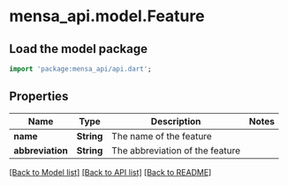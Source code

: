 # mensa_api.model.Feature

## Load the model package
```dart
import 'package:mensa_api/api.dart';
```

## Properties
Name | Type | Description | Notes
------------ | ------------- | ------------- | -------------
**name** | **String** | The name of the feature | 
**abbreviation** | **String** | The abbreviation of the feature | 

[[Back to Model list]](../README.md#documentation-for-models) [[Back to API list]](../README.md#documentation-for-api-endpoints) [[Back to README]](../README.md)


